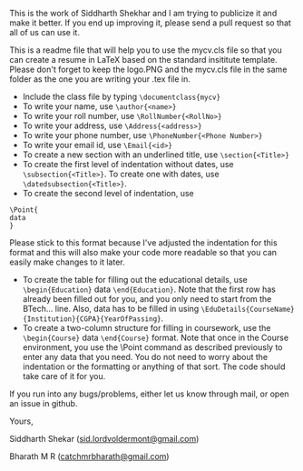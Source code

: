 This is the work of Siddharth Shekhar and I am trying to publicize it and make it
better. If you end up improving it, please send a pull request so that all of
us can use it.

This is a readme file that will help you to use the mycv.cls file so that
you can create a resume in LaTeX based on the standard insititute template. Please
don't forget to keep the logo.PNG and the mycv.cls file in the same folder as the
one you are writing your .tex file in.

* Include the class file by typing ``\documentclass{mycv}``
* To write your name, use ``\author{<name>}``
* To write your roll number, use ``\RollNumber{<RollNo>}``
* To write your address, use ``\Address{<address>}``
* To write your phone number, use ``\PhoneNumber{<Phone Number>}``
* To write your email id, use ``\Email{<id>}``
* To create a new section with an underlined title, use ``\section{<Title>}``
* To create the first level of indentation without dates, use ``\subsection{<Title>}``.
To create one with dates, use ``\datedsubsection{<Title>}``.
* To create the second level of indentation, use

```
\Point{
data
}
```
Please stick to this format because I've adjusted the indentation for this format
and this will also make your code more readable so that you can easily
make changes to it later.
* To create the table for filling out the educational details, 
use ``\begin{Education}`` data ``\end{Education}``. Note that the first row has already
been filled out for you, and you only need to start from the BTech... line.
Also, data has to be filled in using ``\EduDetails{CourseName}{Institution}{CGPA}{YearOfPassing}``.
* To create a two-column structure for filling in coursework, use the
``\begin{Course}`` data ``\end{Course}`` format. Note that once in the Course environment,
you use the \Point command as described previously to enter any data that you need.
You do not need to worry about the indentation or the formatting or anything of
that sort. The code should take care of it for you.

If you run into any bugs/problems, either let us know through mail, or open
an issue in github.

Yours,

Siddharth Shekar (sid.lordvoldermont@gmail.com)

Bharath M R (catchmrbharath@gmail.com)
